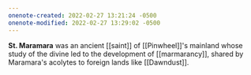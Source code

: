 ```yaml
---
onenote-created: 2022-02-27 13:21:24 -0500
onenote-modified: 2022-02-27 13:29:02 -0500
---
```


**St. Maramara** was an ancient [[saint]] of [[Pinwheel]]'s mainland whose study of the divine led to the development of [[marmarancy]], shared by Maramara's acolytes to foreign lands like [[Dawndust]].
